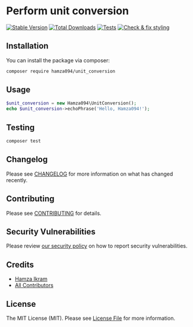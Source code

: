 # Perform unit conversion

[![Stable Version](http://poser.pugx.org/hamza094/unit_conversion/v)](https://packagist.org/packages/hamza094/unit_conversion)
[![Total Downloads](http://poser.pugx.org/hamza094/unit_conversion/downloads)](https://packagist.org/packages/hamza094/unit_conversion)
[![Tests](https://github.com/hamza094/unit-conversion/actions/workflows/run-tests.yml/badge.svg)](https://github.com/hamza094/unit-conversion/actions/workflows/run-tests.yml)
[![Check & fix styling](https://github.com/hamza094/unit-conversion/actions/workflows/php-cs-fixer.yml/badge.svg)](https://github.com/hamza094/unit-conversion/actions/workflows/php-cs-fixer.yml)


## Installation

You can install the package via composer:

```bash
composer require hamza094/unit_conversion
```

## Usage

```php
$unit_conversion = new Hamza094\UnitConversion();
echo $unit_conversion->echoPhrase('Hello, Hamza094!');
```

## Testing

```bash
composer test
```

## Changelog

Please see [CHANGELOG](CHANGELOG.md) for more information on what has changed recently.

## Contributing

Please see [CONTRIBUTING](.github/CONTRIBUTING.md) for details.

## Security Vulnerabilities

Please review [our security policy](../../security/policy) on how to report security vulnerabilities.

## Credits

- [Hamza Ikram](https://github.com/hamza094)
- [All Contributors](../../contributors)

## License

The MIT License (MIT). Please see [License File](LICENSE.md) for more information.

